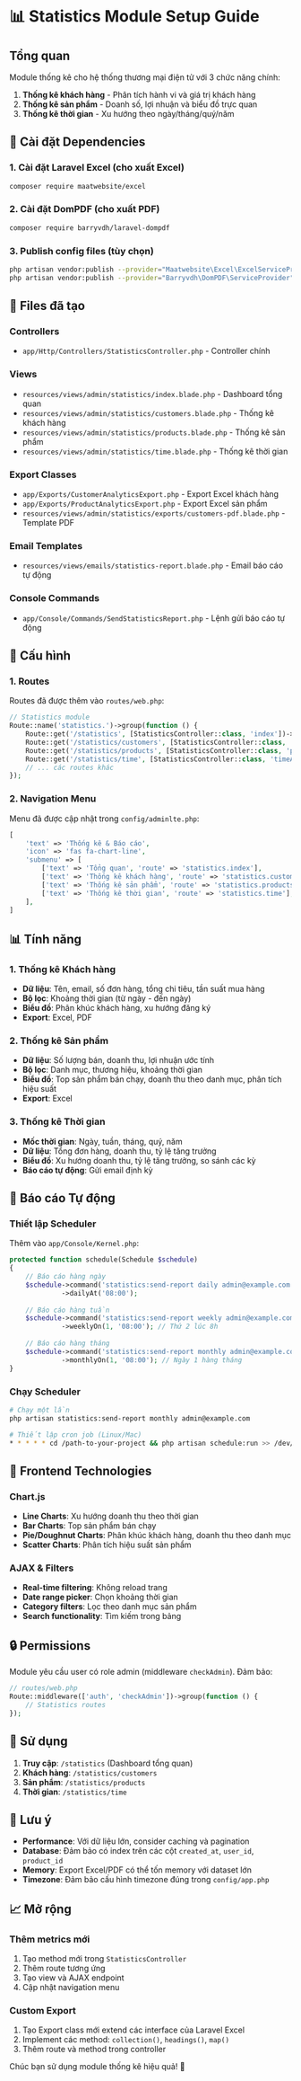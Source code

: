 # 📊 Statistics Module Setup Guide

## Tổng quan
Module thống kê cho hệ thống thương mại điện tử với 3 chức năng chính:
1. **Thống kê khách hàng** - Phân tích hành vi và giá trị khách hàng
2. **Thống kê sản phẩm** - Doanh số, lợi nhuận và biểu đồ trực quan
3. **Thống kê thời gian** - Xu hướng theo ngày/tháng/quý/năm

## 🚀 Cài đặt Dependencies

### 1. Cài đặt Laravel Excel (cho xuất Excel)
```bash
composer require maatwebsite/excel
```

### 2. Cài đặt DomPDF (cho xuất PDF)
```bash
composer require barryvdh/laravel-dompdf
```

### 3. Publish config files (tùy chọn)
```bash
php artisan vendor:publish --provider="Maatwebsite\Excel\ExcelServiceProvider" --tag=config
php artisan vendor:publish --provider="Barryvdh\DomPDF\ServiceProvider"
```

## 📁 Files đã tạo

### Controllers
- `app/Http/Controllers/StatisticsController.php` - Controller chính

### Views
- `resources/views/admin/statistics/index.blade.php` - Dashboard tổng quan
- `resources/views/admin/statistics/customers.blade.php` - Thống kê khách hàng
- `resources/views/admin/statistics/products.blade.php` - Thống kê sản phẩm  
- `resources/views/admin/statistics/time.blade.php` - Thống kê thời gian

### Export Classes
- `app/Exports/CustomerAnalyticsExport.php` - Export Excel khách hàng
- `app/Exports/ProductAnalyticsExport.php` - Export Excel sản phẩm
- `resources/views/admin/statistics/exports/customers-pdf.blade.php` - Template PDF

### Email Templates
- `resources/views/emails/statistics-report.blade.php` - Email báo cáo tự động

### Console Commands
- `app/Console/Commands/SendStatisticsReport.php` - Lệnh gửi báo cáo tự động

## 🔧 Cấu hình

### 1. Routes
Routes đã được thêm vào `routes/web.php`:
```php
// Statistics module
Route::name('statistics.')->group(function () {
    Route::get('/statistics', [StatisticsController::class, 'index'])->name('index');
    Route::get('/statistics/customers', [StatisticsController::class, 'customerAnalytics'])->name('customers');
    Route::get('/statistics/products', [StatisticsController::class, 'productAnalytics'])->name('products');
    Route::get('/statistics/time', [StatisticsController::class, 'timeAnalytics'])->name('time');
    // ... các routes khác
});
```

### 2. Navigation Menu
Menu đã được cập nhật trong `config/adminlte.php`:
```php
[
    'text' => 'Thống kê & Báo cáo',
    'icon' => 'fas fa-chart-line',
    'submenu' => [
        ['text' => 'Tổng quan', 'route' => 'statistics.index'],
        ['text' => 'Thống kê khách hàng', 'route' => 'statistics.customers'],
        ['text' => 'Thống kê sản phẩm', 'route' => 'statistics.products'],
        ['text' => 'Thống kê thời gian', 'route' => 'statistics.time'],
    ],
]
```

## 📊 Tính năng

### 1. Thống kê Khách hàng
- **Dữ liệu**: Tên, email, số đơn hàng, tổng chi tiêu, tần suất mua hàng
- **Bộ lọc**: Khoảng thời gian (từ ngày - đến ngày)
- **Biểu đồ**: Phân khúc khách hàng, xu hướng đăng ký
- **Export**: Excel, PDF

### 2. Thống kê Sản phẩm  
- **Dữ liệu**: Số lượng bán, doanh thu, lợi nhuận ước tính
- **Bộ lọc**: Danh mục, thương hiệu, khoảng thời gian
- **Biểu đồ**: Top sản phẩm bán chạy, doanh thu theo danh mục, phân tích hiệu suất
- **Export**: Excel

### 3. Thống kê Thời gian
- **Mốc thời gian**: Ngày, tuần, tháng, quý, năm
- **Dữ liệu**: Tổng đơn hàng, doanh thu, tỷ lệ tăng trưởng
- **Biểu đồ**: Xu hướng doanh thu, tỷ lệ tăng trưởng, so sánh các kỳ
- **Báo cáo tự động**: Gửi email định kỳ

## 🔄 Báo cáo Tự động

### Thiết lập Scheduler
Thêm vào `app/Console/Kernel.php`:
```php
protected function schedule(Schedule $schedule)
{
    // Báo cáo hàng ngày
    $schedule->command('statistics:send-report daily admin@example.com')
             ->dailyAt('08:00');
    
    // Báo cáo hàng tuần
    $schedule->command('statistics:send-report weekly admin@example.com')
             ->weeklyOn(1, '08:00'); // Thứ 2 lúc 8h
    
    // Báo cáo hàng tháng  
    $schedule->command('statistics:send-report monthly admin@example.com')
             ->monthlyOn(1, '08:00'); // Ngày 1 hàng tháng
}
```

### Chạy Scheduler
```bash
# Chạy một lần
php artisan statistics:send-report monthly admin@example.com

# Thiết lập cron job (Linux/Mac)
* * * * * cd /path-to-your-project && php artisan schedule:run >> /dev/null 2>&1
```

## 🎨 Frontend Technologies

### Chart.js
- **Line Charts**: Xu hướng doanh thu theo thời gian
- **Bar Charts**: Top sản phẩm bán chạy
- **Pie/Doughnut Charts**: Phân khúc khách hàng, doanh thu theo danh mục
- **Scatter Charts**: Phân tích hiệu suất sản phẩm

### AJAX & Filters
- **Real-time filtering**: Không reload trang
- **Date range picker**: Chọn khoảng thời gian
- **Category filters**: Lọc theo danh mục sản phẩm
- **Search functionality**: Tìm kiếm trong bảng

## 🔒 Permissions

Module yêu cầu user có role admin (middleware `checkAdmin`). Đảm bảo:
```php
// routes/web.php
Route::middleware(['auth', 'checkAdmin'])->group(function () {
    // Statistics routes
});
```

## 🚀 Sử dụng

1. **Truy cập**: `/statistics` (Dashboard tổng quan)
2. **Khách hàng**: `/statistics/customers`
3. **Sản phẩm**: `/statistics/products`  
4. **Thời gian**: `/statistics/time`

## 🎯 Lưu ý

- **Performance**: Với dữ liệu lớn, consider caching và pagination
- **Database**: Đảm bảo có index trên các cột `created_at`, `user_id`, `product_id`
- **Memory**: Export Excel/PDF có thể tốn memory với dataset lớn
- **Timezone**: Đảm bảo cấu hình timezone đúng trong `config/app.php`

## 📈 Mở rộng

### Thêm metrics mới
1. Tạo method mới trong `StatisticsController`
2. Thêm route tương ứng
3. Tạo view và AJAX endpoint
4. Cập nhật navigation menu

### Custom Export
1. Tạo Export class mới extend các interface của Laravel Excel
2. Implement các method: `collection()`, `headings()`, `map()`
3. Thêm route và method trong controller

Chúc bạn sử dụng module thống kê hiệu quả! 🎉
